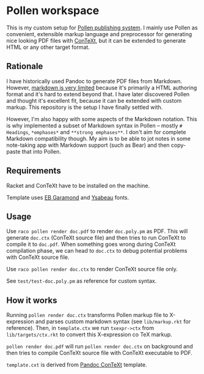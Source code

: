 # Pollen workspace

This is my custom setup for [Pollen publishing system](https://docs.racket-lang.org/pollen/index.html). I mainly use Pollen as convenient, extensible markup language and preprocessor for generating nice looking PDF files with [ConTeXt](https://wiki.contextgarden.net/Main_Page), but it can be extended to generate HTML or any other target format.

## Rationale

I have historically used Pandoc to generate PDF files from Markdown. However, [markdown is very limited](https://docs.racket-lang.org/pollen/second-tutorial.html#(part._the-case-against-markdown)) because it's primarily a HTML authoring format and it's hard to extend beyond that. I have later discovered Pollen and thought it's excellent fit, because it can be extended with custom markup. This repository is the setup I have finally settled with.

However, I'm also happy with some aspects of the Markdown notation. This is why implemented a subset of Markdown syntax in Pollen – mostly `# Headings`, `*emphases*` and `**strong emphases**`. I don't aim for complete Markdown compatibility though. My aim is to be able to jot notes in some note-taking app with Markdown support (such as Bear) and then copy-paste that into Pollen.

## Requirements

Racket and ConTeXt have to be installed on the machine.

Template uses [EB Garamond](https://github.com/georgd/EB-Garamond) and [Ysabeau](https://github.com/CatharsisFonts/Ysabeau) fonts.

## Usage

Use `raco pollen render doc.pdf` to render `doc.poly.pm` as PDF. This will generate `doc.ctx` (ConTeXt source file) and then tries to run ConTeXt to compile it to `doc.pdf`. When something goes wrong during ConTeXt compilation phase, we can head to `doc.ctx` to debug potential problems with ConTeXt source file.

Use `raco pollen render doc.ctx` to render ConTeXt source file only.

See `test/test-doc.poly.pm` as reference for custom syntax.

## How it works

Running `pollen render doc.ctx` transforms Pollen markup file to X-expression and parses custom markdown syntax (see `lib/markup.rkt` for reference). Then, in `template.ctx` we run `txexpr->ctx` from `lib/targets/ctx.rkt` to convert this X-expression co TeX markup.

`pollen render doc.pdf` will run `pollen render doc.ctx` on background and then tries to compile ConTeXt source file with ConTeXt executable to PDF.

`template.cxt` is derived from [Pandoc ConTeXt](https://github.com/jgm/pandoc/blob/main/data/templates/default.context) template.
